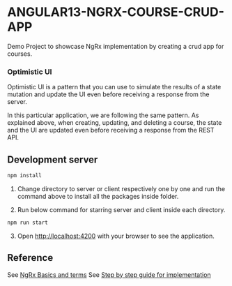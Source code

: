 # ANGULAR13-NGRX-COURSE-CRUD-APP

Demo Project to showcase NgRx implementation by creating a crud app for courses. 

### Optimistic UI
Optimistic UI is a pattern that you can use to simulate the results of a state mutation and update the UI even before receiving a response from the server.

In this particular application, we are following the same pattern. As explained above, when creating, updating, and deleting a course, the state and the UI are updated even before receiving a response from the REST API.

## Development server

```bash
npm install
```

1. Change directory to server or client respectively one by one and run the command above to install all the packages inside folder.

2. Run below command for starring server and client inside each directory.

```bash
npm run start
```

3. Open [http://localhost:4200](http://localhost:4200) with your browser to see the application.

## Reference
See [NgRx Basics and terms](https://betterprogramming.pub/angular-getting-started-with-ngrx-75b9139c23eb)
See [Step by step guide for implementation](https://betterprogramming.pub/angular-building-a-crud-application-with-ngrx-40e5f1c0b50c)